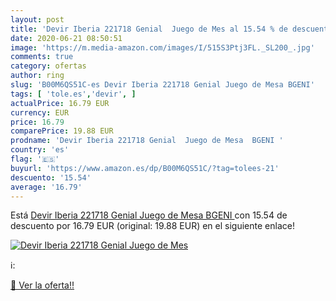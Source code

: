 ```yaml
---
layout: post
title: 'Devir Iberia 221718 Genial  Juego de Mes al 15.54 % de descuento'
date: 2020-06-21 08:50:51
image: 'https://m.media-amazon.com/images/I/515S3Ptj3FL._SL200_.jpg'
comments: true
category: ofertas
author: ring
slug: 'B00M6QS51C-es Devir Iberia 221718 Genial Juego de Mesa BGENI'
tags: [ 'tole.es','devir', ]
actualPrice: 16.79 EUR
currency: EUR
price: 16.79
comparePrice: 19.88 EUR
prodname: 'Devir Iberia 221718 Genial  Juego de Mesa  BGENI '
country: 'es'
flag: '🇪🇸'
buyurl: 'https://www.amazon.es/dp/B00M6QS51C/?tag=tolees-21'
descuento: '15.54'
average: '16.79'
---
```


Está [Devir Iberia 221718 Genial  Juego de Mesa  BGENI ](https://www.amazon.es/dp/B00M6QS51C/?tag=tolees-21) con 15.54 de descuento por 16.79 EUR (original: 19.88 EUR) en el siguiente enlace!

[![Devir Iberia 221718 Genial  Juego de Mes](https://m.media-amazon.com/images/I/515S3Ptj3FL._SL200_.jpg)](https://www.amazon.es/dp/B00M6QS51C/?tag=tolees-21)

ℹ️:


[🛒 Ver la oferta!!](https://www.amazon.es/dp/B00M6QS51C/?tag=tolees-21)
